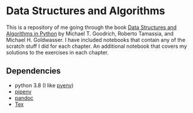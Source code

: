 # Data Structures and Algorithms
This is a repository of me going through the book 
[Data Structures and Algorithms in Python](https://www.wiley.com/en-us/Data+Structures+and+Algorithms+in+Python-p-9781118290279)
by Michael T. Goodrich, Roberto Tamassia, and Michael H. Goldwasser. I have included
notebooks that contain any of the scratch stuff I did for each chapter. An additional
notebook that covers my solutions to the exercises in each chapter.

## Dependencies
* python 3.8 (I like [pyenv](https://github.com/pyenv/pyenv-installer))
* [pipenv](https://github.com/pypa/pipenv)
* [pandoc](https://pandoc.org/installing.html)
* [Tex](https://nbconvert.readthedocs.io/en/latest/install.html#installing-tex)